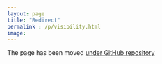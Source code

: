 ```yaml
---
layout: page
title: "Redirect"
permalink : /p/visibility.html
image:
---
```


<html>
<head>
<title>Redirection en HTML</title>
 
<meta http-equiv="refresh" content="0; URL=http://www.zoran-cuckovic.from.hr/QGIS-visibility-analysis/">
</head>
 
<body>

The page has been moved  <a href="http://www.zoran-cuckovic.from.hr/QGIS-visibility-analysis/">under GitHub repository</a>  
</body>
 
</html>